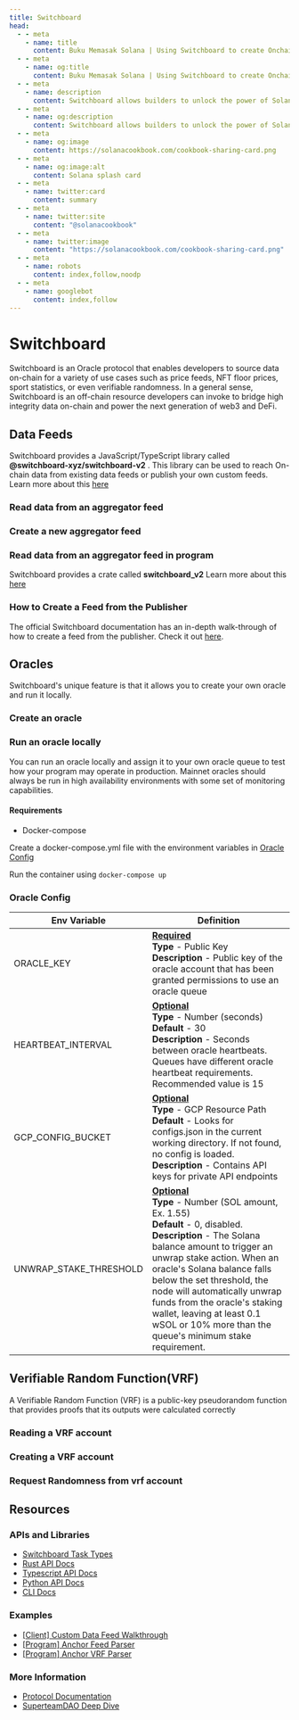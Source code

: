 ```yaml
---
title: Switchboard
head:
  - - meta
    - name: title
      content: Buku Memasak Solana | Using Switchboard to create Onchain data feeds
  - - meta
    - name: og:title
      content: Buku Memasak Solana | Using Switchboard to create Onchain data feeds
  - - meta
    - name: description
      content: Switchboard allows builders to unlock the power of Solana by creating high performance data feeds from any API.
  - - meta
    - name: og:description
      content: Switchboard allows builders to unlock the power of Solana by creating high performance data feeds from any API.
  - - meta
    - name: og:image
      content: https://solanacookbook.com/cookbook-sharing-card.png
  - - meta
    - name: og:image:alt
      content: Solana splash card
  - - meta
    - name: twitter:card
      content: summary
  - - meta
    - name: twitter:site
      content: "@solanacookbook"
  - - meta
    - name: twitter:image
      content: "https://solanacookbook.com/cookbook-sharing-card.png"
  - - meta
    - name: robots
      content: index,follow,noodp
  - - meta
    - name: googlebot
      content: index,follow
---
```


# Switchboard

Switchboard is an Oracle protocol that enables developers to source data on-chain for a variety of use cases such as price feeds, NFT floor prices, sport statistics, or even verifiable randomness. In a general sense, Switchboard is an off-chain resource developers can invoke to bridge high integrity data on-chain and power the next generation of web3 and DeFi.

## Data Feeds

Switchboard provides a JavaScript/TypeScript library called **@switchboard-xyz/switchboard-v2**
. This library can be used to reach On-chain data from existing data feeds or publish your own custom feeds. Learn more about this [here](https://www.npmjs.com/package/@switchboard-xyz/switchboard-v2
)

### Read data from an aggregator feed

<SolanaCodeGroup>
  <SolanaCodeGroupItem title="TS" active>

  <template v-slot:default>

@[code](@/code/switchboard/client/read.client.en.ts)

  </template>

  <template v-slot:preview>

@[code](@/code/switchboard/client/read.client.preview.en.ts)

  </template>

  </SolanaCodeGroupItem>

</SolanaCodeGroup>

### Create a new aggregator feed

<SolanaCodeGroup>
  <SolanaCodeGroupItem title="TS" active>

  <template v-slot:default>

@[code](@/code/switchboard/client/create.client.en.ts)

  </template>

  <template v-slot:preview>

@[code](@/code/switchboard/client/create.client.preview.en.ts)

  </template>

  </SolanaCodeGroupItem>

</SolanaCodeGroup>





### Read data from an aggregator feed in program
Switchboard provides a crate called **switchboard_v2**
Learn more about this [here](https://docs.rs/switchboard-v2/0.1.10/switchboard_v2/)


<SolanaCodeGroup>
  <SolanaCodeGroupItem title="Rust" active>

  <template v-slot:default>

@[code](@/code/switchboard/on-chain/read.on-chain.en.rs)

  </template>

  <template v-slot:preview>

@[code](@/code/switchboard/on-chain/read.on-chain.preview.en.rs)

  </template>

  </SolanaCodeGroupItem>

</SolanaCodeGroup>

### How to Create a Feed from the Publisher
The official Switchboard documentation has an in-depth walk-through of how to create a feed from the publisher.
Check it out [here](https://docs.switchboard.xyz/feed/publisher).

## Oracles
Switchboard's unique feature is that it allows you to create your own oracle and run it locally.

### Create an oracle
<SolanaCodeGroup>
  <SolanaCodeGroupItem title="TS" active>

  <template v-slot:default>

@[code](@/code/switchboard/client/create.oracle.client.en.ts)

  </template>

  <template v-slot:preview>

@[code](@/code/switchboard/client/create.oracle.client.preview.en.ts)

  </template>

  </SolanaCodeGroupItem>

</SolanaCodeGroup>

### Run an oracle locally
You can run an oracle locally and assign it to your own oracle queue to test how your program may operate in production. Mainnet oracles should always be run in high availability environments with some set of monitoring capabilities.

#### Requirements
 - Docker-compose

Create a docker-compose.yml file with the environment variables in [Oracle Config](/integrations/switchboard.html#oracle-config)



<SolanaCodeGroup>
  <SolanaCodeGroupItem title="TS" active>

  <template v-slot:default>

@[code](@/code/switchboard/local/docker-compose.oracle.local.en.yml)

  </template>

  <template v-slot:preview>

@[code](@/code/switchboard/local/docker-compose.oracle.local.en.yml)

  </template>

  </SolanaCodeGroupItem>

</SolanaCodeGroup>

Run the container using `docker-compose up`

### Oracle Config
<table>
  <thead>
    <tr>
      <th>Env Variable</th>
      <th>Definition</th>
    </tr>
  </thead>
  <tbody>
    <tr>
      <td>ORACLE_KEY</td>
      <td>
        <b>
          <u>Required</u>
        </b>
        <br />
        <b>Type</b> - Public Key
        <br />
        <b>Description</b> - Public key of the oracle account that has been
        granted permissions to use an oracle queue <br />
      </td>
    </tr>
    <tr>
      <td>HEARTBEAT_INTERVAL</td>
      <td>
        <b>
          <u>Optional</u>
        </b>
        <br />
        <b>Type</b> - Number (seconds)
        <br />
        <b>Default</b> - 30
        <br />
        <b>Description</b> - Seconds between oracle heartbeats. Queues have
        different oracle heartbeat requirements. Recommended value is 15
      </td>
    </tr>
    <tr>
      <td>GCP_CONFIG_BUCKET</td>
      <td>
        <b>
          <u>Optional</u>
        </b>
        <br />
        <b>Type</b> - GCP Resource Path
        <br />
        <b>Default</b> - Looks for configs.json in the current working
        directory. If not found, no config is loaded.
        <br />
        <b>Description</b> - Contains API keys for private API endpoints
      </td>
    </tr>
    <tr>
      <td>UNWRAP_STAKE_THRESHOLD</td>
      <td>
        <b>
          <u>Optional</u>
        </b>
        <br />
        <b>Type</b> - Number (SOL amount, Ex. 1.55)
        <br />
        <b>Default</b> - 0, disabled.
        <br />
        <b>Description</b> - The Solana balance amount to trigger an unwrap stake action. When an oracle's Solana balance falls below the set threshold, the node will automatically unwrap funds from the oracle's staking wallet, leaving at least 0.1 wSOL or 10% more than the queue's minimum stake requirement. 
      </td>
    </tr>
  </tbody>
</table>

## Verifiable Random Function(VRF)
A Verifiable Random Function (VRF) is a public-key pseudorandom function that provides proofs that its outputs were calculated correctly
### Reading a VRF account

<SolanaCodeGroup>
  <SolanaCodeGroupItem title="TS" active>

  <template v-slot:default>

@[code](@/code/switchboard/client/read.vrf.client.en.ts)

  </template>

  <template v-slot:preview>

@[code](@/code/switchboard/client/read.vrf.client.preview.en.ts)

  </template>

  </SolanaCodeGroupItem>
  <SolanaCodeGroupItem title="Rust" active>

  <template v-slot:default>

@[code](@/code/switchboard/on-chain/read.vrf.on-chain.en.rs)

  </template>

  <template v-slot:preview>

@[code](@/code/switchboard/on-chain/read.vrf.on-chain.preview.en.rs)

  </template>

  </SolanaCodeGroupItem>

</SolanaCodeGroup>

### Creating a VRF account

<SolanaCodeGroup>
  <SolanaCodeGroupItem title="TS" active>

  <template v-slot:default>

@[code](@/code/switchboard/client/create.vrf.client.en.ts)

  </template>

  <template v-slot:preview>

@[code](@/code/switchboard/client/create.vrf.client.preview.en.ts)

  </template>

  </SolanaCodeGroupItem>
  

</SolanaCodeGroup>

### Request Randomness from vrf account

<SolanaCodeGroup>
  <SolanaCodeGroupItem title="TS" active>

  <template v-slot:default>

@[code](@/code/switchboard/client/request.vrf.client.en.ts)

  </template>

  <template v-slot:preview>

@[code](@/code/switchboard/client/request.vrf.client.preview.en.ts)

  </template>

  </SolanaCodeGroupItem>
   <SolanaCodeGroupItem title="Rust" active>

  <template v-slot:default>

@[code](@/code/switchboard/on-chain/request.vrf.on-chain.en.rs)

  </template>

  <template v-slot:preview>

@[code](@/code/switchboard/on-chain/request.vrf.on-chain.preview.en.rs)

  </template>

  </SolanaCodeGroupItem>

</SolanaCodeGroup>


## Resources
### APIs and Libraries
 - [Switchboard Task Types](https://docs.switchboard.xyz/api/tasks)
 - [Rust API Docs](https://docs.rs/switchboard-v2/latest/switchboard_v2/)
 - [Typescript API Docs](https://docs.switchboard.xyz/api/ts)
 - [Python API Docs](https://docs.switchboard.xyz/api/py)
 - [CLI Docs](https://docs.switchboard.xyz/api/cli)
### Examples
 - [[Client] Custom Data Feed Walkthrough](https://github.com/switchboard-xyz/switchboard-v2/tree/main/packages/feed-walkthrough)
 - [[Program] Anchor Feed Parser](https://github.com/switchboard-xyz/switchboard-v2/tree/main/programs/anchor-feed-parser)
 - [[Program] Anchor VRF Parser](https://github.com/switchboard-xyz/switchboard-v2/tree/main/programs/anchor-vrf-parser)
### More Information
 - [Protocol Documentation](https://docs.switchboard.xyz/introduction)
 - [SuperteamDAO Deep Dive](https://crawling-cent-d6b.notion.site/The-Switchboard-Deep-Dive-717df6ba0b92465e8118351466257a0f)

